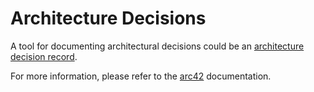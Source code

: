 # Architecture Decisions

A tool for documenting architectural decisions could be an [architecture decision record](https://adr.github.io/).

For more information, please refer to the [arc42](https://docs.arc42.org/section-9/) documentation.
